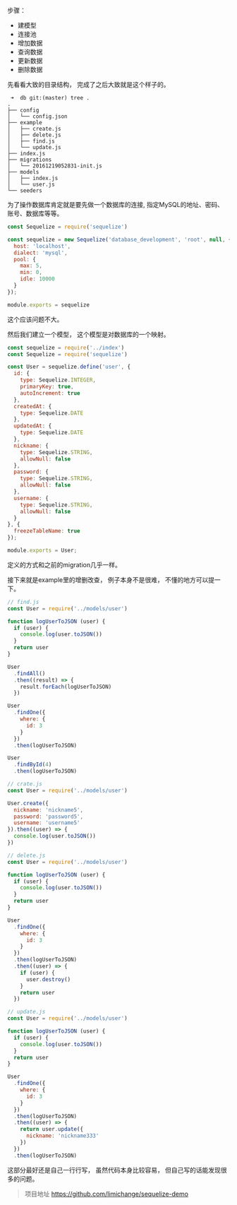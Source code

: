 步骤：
 - 建模型
 - 连接池
 - 增加数据
 - 查询数据
 - 更新数据
 - 删除数据

先看看大致的目录结构，
完成了之后大致就是这个样子的。
```
 ➜  db git:(master) tree .
.
├── config
│   └── config.json
├── example
│   ├── create.js
│   ├── delete.js
│   ├── find.js
│   └── update.js
├── index.js
├── migrations
│   └── 20161219052831-init.js
├── models
│   ├── index.js
│   └── user.js
└── seeders
```

为了操作数据库肯定就是要先做一个数据库的连接,
指定MySQL的地址、密码、账号、数据库等等。
```js
const Sequelize = require('sequelize')

const sequelize = new Sequelize('database_development', 'root', null, {
  host: 'localhost',
  dialect: 'mysql',
  pool: {
    max: 5,
    min: 0,
    idle: 10000
  }
});

module.exports = sequelize
```
这个应该问题不大。

然后我们建立一个模型，
这个模型是对数据库的一个映射。
```js
const sequelize = require('../index')
const Sequelize = require('sequelize')

const User = sequelize.define('user', {
  id: {
    type: Sequelize.INTEGER,
    primaryKey: true,
    autoIncrement: true
  },
  createdAt: {
    type: Sequelize.DATE
  },
  updatedAt: {
    type: Sequelize.DATE
  },
  nickname: {
    type: Sequelize.STRING,
    allowNull: false
  },
  password: {
    type: Sequelize.STRING,
    allowNull: false
  },
  username: {
    type: Sequelize.STRING,
    allowNull: false
  }
}, {
  freezeTableName: true
});

module.exports = User;
```

定义的方式和之前的migration几乎一样。

接下来就是example里的增删改查，
例子本身不是很难，
不懂的地方可以提一下。
```js
// find.js
const User = require('../models/user')

function logUserToJSON (user) {
  if (user) {
    console.log(user.toJSON())
  }
  return user
}

User
  .findAll()
  .then((result) => {
    result.forEach(logUserToJSON)
  })

User
  .findOne({
    where: {
      id: 3
    }
  })
  .then(logUserToJSON)

User
  .findById(4)
  .then(logUserToJSON)
```

```js
// crate.js
const User = require('../models/user')

User.create({
  nickname: 'nickname5',
  password: 'password5',
  username: 'username5'
}).then((user) => {
  console.log(user.toJSON())
})
```

```js
// delete.js
const User = require('../models/user')

function logUserToJSON (user) {
  if (user) {
    console.log(user.toJSON())
  }
  return user
}

User
  .findOne({
    where: {
      id: 3
    }
  })
  .then(logUserToJSON)
  .then((user) => {
    if (user) {
      user.destroy()
    }
    return user
  })
```

```js
// update.js
const User = require('../models/user')

function logUserToJSON (user) {
  if (user) {
    console.log(user.toJSON())
  }
  return user
}

User
  .findOne({
    where: {
      id: 3
    }
  })
  .then(logUserToJSON)
  .then((user) => {
    return user.update({
      nickname: 'nickname333'
    })
  })
  .then(logUserToJSON)
```

这部分最好还是自己一行行写，
虽然代码本身比较容易，
但自己写的话能发现很多的问题。

> 项目地址
> https://github.com/limichange/sequelize-demo
